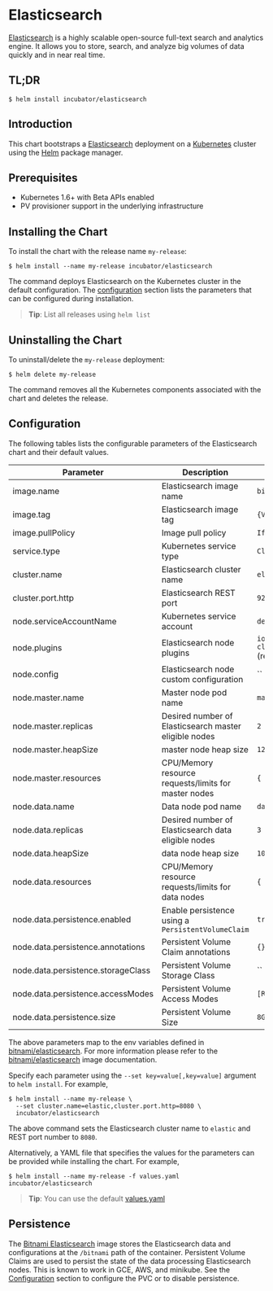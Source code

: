 # Elasticsearch

[Elasticsearch](https://www.elastic.co/products/elasticsearch) is a highly scalable open-source full-text search and analytics engine. It allows you to store, search, and analyze big volumes of data quickly and in near real time.

## TL;DR

```console
$ helm install incubator/elasticsearch
```

## Introduction

This chart bootstraps a [Elasticsearch](https://github.com/bitnami/bitnami-docker-elasticsearch) deployment on a [Kubernetes](http://kubernetes.io) cluster using the [Helm](https://helm.sh) package manager.

## Prerequisites

- Kubernetes 1.6+ with Beta APIs enabled
- PV provisioner support in the underlying infrastructure

## Installing the Chart

To install the chart with the release name `my-release`:

```console
$ helm install --name my-release incubator/elasticsearch
```

The command deploys Elasticsearch on the Kubernetes cluster in the default configuration. The [configuration](#configuration) section lists the parameters that can be configured during installation.

> **Tip**: List all releases using `helm list`

## Uninstalling the Chart

To uninstall/delete the `my-release` deployment:

```console
$ helm delete my-release
```

The command removes all the Kubernetes components associated with the chart and deletes the release.

## Configuration

The following tables lists the configurable parameters of the Elasticsearch chart and their default values.

|             Parameter              |                      Description                      |                               Default                               |
|------------------------------------|-------------------------------------------------------|---------------------------------------------------------------------|
| image.name                         | Elasticsearch image name                              | `bitnami/elasticsearch`                                             |
| image.tag                          | Elasticsearch image tag                               | `{VERSION}`                                                         |
| image.pullPolicy                   | Image pull policy                                     | `IfNotPresent`                                                      |
| service.type                       | Kubernetes service type                               | `ClusterIP`                                                         |
| cluster.name                       | Elasticsearch cluster name                            | `elasticsearch-cluster`                                             |
| cluster.port.http                  | Elasticsearch REST port                               | `9200`                                                              |
| node.serviceAccountName            | Kubernetes service account                            | `default`                                                           |
| node.plugins                       | Elasticsearch node plugins                            | `io.fabric8:elasticsearch-cloud-kubernetes:5.5.2` (required plugin) |
| node.config                        | Elasticsearch node custom configuration               | ``                                                                  |
| node.master.name                   | Master node pod name                                  | `master`                                                            |
| node.master.replicas               | Desired number of Elasticsearch master eligible nodes | `2`                                                                 |
| node.master.heapSize               | master node heap size                                 | `128m`                                                              |
| node.master.resources              | CPU/Memory resource requests/limits for master nodes  | `{ memory: "256Mi" }`                                               |
| node.data.name                     | Data node pod name                                    | `data`                                                              |
| node.data.replicas                 | Desired number of Elasticsearch data eligible nodes   | `3`                                                                 |
| node.data.heapSize                 | data node heap size                                   | `1024m`                                                             |
| node.data.resources                | CPU/Memory resource requests/limits for data nodes    | `{ memory: "512Mi" }`                                               |
| node.data.persistence.enabled      | Enable persistence using a `PersistentVolumeClaim`    | `true`                                                              |
| node.data.persistence.annotations  | Persistent Volume Claim annotations                   | `{}`                                                                |
| node.data.persistence.storageClass | Persistent Volume Storage Class                       | ``                                                                  |
| node.data.persistence.accessModes  | Persistent Volume Access Modes                        | `[ReadWriteOnce]`                                                   |
| node.data.persistence.size         | Persistent Volume Size                                | `8Gi`                                                               |

The above parameters map to the env variables defined in [bitnami/elasticsearch](http://github.com/bitnami/bitnami-docker-elasticsearch). For more information please refer to the [bitnami/elasticsearch](http://github.com/bitnami/bitnami-docker-elasticsearch) image documentation.

Specify each parameter using the `--set key=value[,key=value]` argument to `helm install`. For example,

```console
$ helm install --name my-release \
  --set cluster.name=elastic,cluster.port.http=8080 \
  incubator/elasticsearch
```

The above command sets the Elasticsearch cluster name to `elastic` and REST port number to `8080`.

Alternatively, a YAML file that specifies the values for the parameters can be provided while installing the chart. For example,

```console
$ helm install --name my-release -f values.yaml incubator/elasticsearch
```

> **Tip**: You can use the default [values.yaml](values.yaml)

## Persistence

The [Bitnami Elasticsearch](https://github.com/bitnami/bitnami-docker-elasticsearch) image stores the Elasticsearch data and configurations at the `/bitnami` path of the container. Persistent Volume Claims are used to persist the state of the data processing Elasticsearch nodes. This is known to work in GCE, AWS, and minikube.
See the [Configuration](#configuration) section to configure the PVC or to disable persistence.
